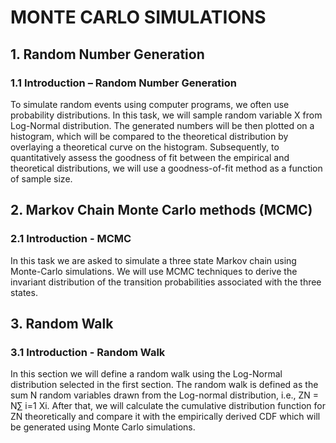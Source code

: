 # MONTE CARLO SIMULATIONS
## 1.	Random Number Generation
### 1.1 Introduction – Random Number Generation
To simulate random events using computer programs, we often use probability distributions. In this task, we will sample random variable X from Log-Normal distribution. The generated numbers will be then plotted on a histogram, which will be compared to the theoretical distribution by overlaying a theoretical curve on the histogram. Subsequently, to quantitatively assess the goodness of fit between the empirical and theoretical distributions, we will use a goodness-of-fit method as a function of sample size.

## 2. Markov Chain Monte Carlo methods (MCMC)
### 2.1 Introduction - MCMC
In this task we are asked to simulate a three state Markov chain using Monte-Carlo simulations. We will use MCMC techniques to derive the invariant distribution of the transition probabilities associated with the three states. 

## 3. Random Walk
### 3.1 Introduction - Random Walk
In this section we will define a random walk using the Log-Normal distribution selected in the first section. The random walk is defined as the sum N random variables drawn from the Log-normal distribution, i.e., ZN = N∑ i=1 Xi. After that, we will calculate the cumulative distribution function for ZN theoretically and compare it with the empirically derived CDF which will be generated using Monte Carlo simulations.
